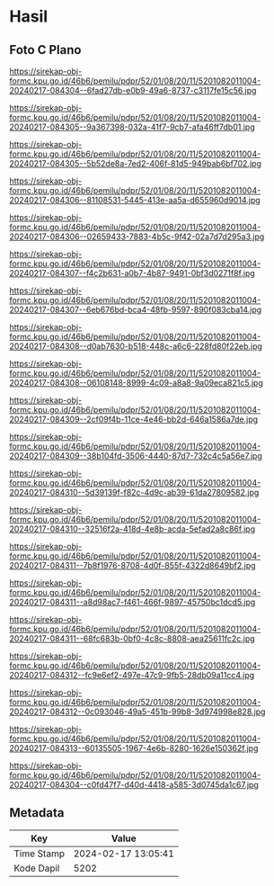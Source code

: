 # Hasil

## Foto C Plano

https://sirekap-obj-formc.kpu.go.id/46b6/pemilu/pdpr/52/01/08/20/11/5201082011004-20240217-084304--6fad27db-e0b9-49a6-8737-c3117fe15c56.jpg

https://sirekap-obj-formc.kpu.go.id/46b6/pemilu/pdpr/52/01/08/20/11/5201082011004-20240217-084305--9a367398-032a-41f7-9cb7-afa46ff7db01.jpg

https://sirekap-obj-formc.kpu.go.id/46b6/pemilu/pdpr/52/01/08/20/11/5201082011004-20240217-084305--5b52de8a-7ed2-406f-81d5-949bab6bf702.jpg

https://sirekap-obj-formc.kpu.go.id/46b6/pemilu/pdpr/52/01/08/20/11/5201082011004-20240217-084306--81108531-5445-413e-aa5a-d655960d9014.jpg

https://sirekap-obj-formc.kpu.go.id/46b6/pemilu/pdpr/52/01/08/20/11/5201082011004-20240217-084306--02659433-7883-4b5c-9f42-02a7d7d295a3.jpg

https://sirekap-obj-formc.kpu.go.id/46b6/pemilu/pdpr/52/01/08/20/11/5201082011004-20240217-084307--f4c2b631-a0b7-4b87-9491-0bf3d0271f8f.jpg

https://sirekap-obj-formc.kpu.go.id/46b6/pemilu/pdpr/52/01/08/20/11/5201082011004-20240217-084307--6eb676bd-bca4-48fb-9597-890f083cba14.jpg

https://sirekap-obj-formc.kpu.go.id/46b6/pemilu/pdpr/52/01/08/20/11/5201082011004-20240217-084308--d0ab7630-b518-448c-a6c6-228fd80f22eb.jpg

https://sirekap-obj-formc.kpu.go.id/46b6/pemilu/pdpr/52/01/08/20/11/5201082011004-20240217-084308--06108148-8999-4c09-a8a8-9a09eca821c5.jpg

https://sirekap-obj-formc.kpu.go.id/46b6/pemilu/pdpr/52/01/08/20/11/5201082011004-20240217-084309--2cf09f4b-11ce-4e46-bb2d-646a1586a7de.jpg

https://sirekap-obj-formc.kpu.go.id/46b6/pemilu/pdpr/52/01/08/20/11/5201082011004-20240217-084309--38b104fd-3506-4440-87d7-732c4c5a56e7.jpg

https://sirekap-obj-formc.kpu.go.id/46b6/pemilu/pdpr/52/01/08/20/11/5201082011004-20240217-084310--5d39139f-f82c-4d9c-ab39-61da27809582.jpg

https://sirekap-obj-formc.kpu.go.id/46b6/pemilu/pdpr/52/01/08/20/11/5201082011004-20240217-084310--32516f2a-418d-4e8b-acda-5efad2a8c86f.jpg

https://sirekap-obj-formc.kpu.go.id/46b6/pemilu/pdpr/52/01/08/20/11/5201082011004-20240217-084311--7b8f1976-8708-4d0f-855f-4322d8649bf2.jpg

https://sirekap-obj-formc.kpu.go.id/46b6/pemilu/pdpr/52/01/08/20/11/5201082011004-20240217-084311--a8d98ac7-f461-466f-9897-45750bc1dcd5.jpg

https://sirekap-obj-formc.kpu.go.id/46b6/pemilu/pdpr/52/01/08/20/11/5201082011004-20240217-084311--68fc683b-0bf0-4c8c-8808-aea25611fc2c.jpg

https://sirekap-obj-formc.kpu.go.id/46b6/pemilu/pdpr/52/01/08/20/11/5201082011004-20240217-084312--fc9e6ef2-497e-47c9-9fb5-28db09a11cc4.jpg

https://sirekap-obj-formc.kpu.go.id/46b6/pemilu/pdpr/52/01/08/20/11/5201082011004-20240217-084312--0c093046-49a5-451b-99b8-3d974998e828.jpg

https://sirekap-obj-formc.kpu.go.id/46b6/pemilu/pdpr/52/01/08/20/11/5201082011004-20240217-084313--60135505-1967-4e6b-8280-1626e150362f.jpg

https://sirekap-obj-formc.kpu.go.id/46b6/pemilu/pdpr/52/01/08/20/11/5201082011004-20240217-084304--c0fd47f7-d40d-4418-a585-3d0745da1c67.jpg


## Metadata

| Key        | Value               |
| ---------- | ------------------- |
| Time Stamp | 2024-02-17 13:05:41 |
| Kode Dapil | 5202                |



